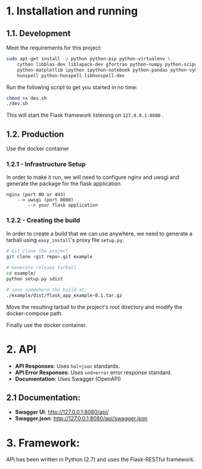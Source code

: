 # 1. Installation and running
 
## 1.1. Development

Meet the requirements for this project: 

```bash
sudo apt-get install -y python python-pip python-virtualenv \
    cython libblas-dev liblapack-dev gfortran python-numpy python-scipy \
    python-matplotlib ipython ipython-notebook python-pandas python-sympy python-nose \
    hunspell python-hunspell libhunspell-dev
```

Run the following script to get you started in no time:

```bash
chmod +x dev.sh
./dev.sh
```
This will start the Flask framework listening on `127.0.0.1:8080` .

## 1.2. Production

Use the docker container

### 1.2.1 - Infrastructure Setup
In order to make it run, we will need to configure nginx and uwsgi and generate the package for the flask application. 

```
nginx (port 80 or 443) 
    --> uwsgi (port 8080) 
        --> your flask application
```

### 1.2.2 - Creating the build

In order to create a build that we can use anywhere, we need to generate a tarball using `easy_install`'s proxy file `setup.py`. 

```sh
# Git clone the project
git clone <git repo>.git example
 
# Generate release tarball
cd example/
python setup.py sdist

# save somewhere the build at: 
./example/dist/flask_app_example-0.1.tar.gz
```

Move the resulting tarball to the project's root directory and modify the docker-compose path.

Finally use the docker container.
 
 
# 2. API 

- **API Responses**: Uses `hal+json` standards.
- **API Error Responses**: Uses `vnd+error` error response standard.
- **Documentation**: Uses Swagger (OpenAPI)

## 2.1 Documentation: 

 - **Swagger UI**: http://127.0.0.1:8080/api/
 - **Swagger.json**: http://127.0.0.1:8080/api/swagger.json
 
# 3. Framework:

API has been written in Python (2.7) and uses the Flask-RESTful framework.
 
